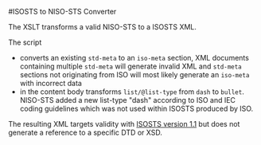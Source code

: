 #ISOSTS to NISO-STS Converter

The XSLT transforms a valid NISO-STS to a ISOSTS XML.

The script 
* converts an existing `std-meta` to an `iso-meta` section, XML documents containing multiple `std-meta` will generate invalid XML
  and `std-meta` sections not originating from ISO will most likely generate an `iso-meta` with incorrect data  
* in the content body transforms `list/@list-type` from `dash` to `bullet`. 
  NISO-STS added a new list-type "dash" according to ISO and IEC coding guidelines which was not used within ISOSTS 
  produced by ISO.

The resulting XML targets validity with [ISOSTS version 1.1](https://www.iso.org/schema/isosts/v1.1/doc/index.html) but does not generate a reference to a specific DTD or XSD.  
